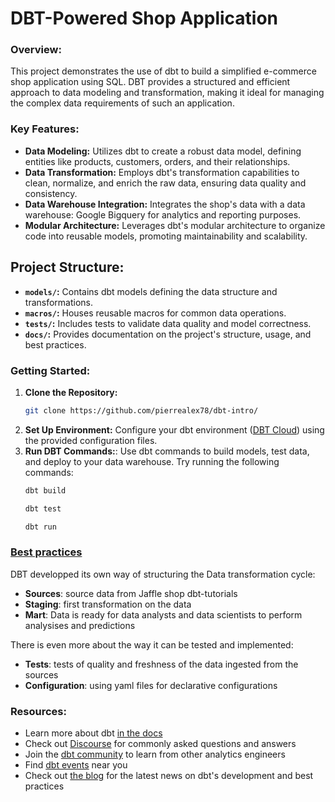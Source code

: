 # DBT-Powered Shop Application

### Overview:

This project demonstrates the use of dbt to build a simplified e-commerce shop application using SQL. DBT provides a structured and efficient approach to data modeling and transformation, making it ideal for managing the complex data requirements of such an application.

### Key Features:

* **Data Modeling:** Utilizes dbt to create a robust data model, defining entities like products, customers, orders, and their relationships.
* **Data Transformation:** Employs dbt's transformation capabilities to clean, normalize, and enrich the raw data, ensuring data quality and consistency.
* **Data Warehouse Integration:** Integrates the shop's data with a data warehouse: Google Bigquery for analytics and reporting purposes.
* **Modular Architecture:** Leverages dbt's modular architecture to organize code into reusable models, promoting maintainability and scalability.

## Project Structure:

* **`models/`:** Contains dbt models defining the data structure and transformations.
* **`macros/`:** Houses reusable macros for common data operations.
* **`tests/`:** Includes tests to validate data quality and model correctness.
* **`docs/`:** Provides documentation on the project's structure, usage, and best practices.

### Getting Started:

1. **Clone the Repository:**
   ```bash
   git clone https://github.com/pierrealex78/dbt-intro/
   ```
2. **Set Up Environment:** Configure your dbt environment ([DBT Cloud](https://docs.getdbt.com/docs/introduction)) using the provided configuration files.
3. **Run DBT Commands:**: Use dbt commands to build models, test data, and deploy to your data warehouse.
   Try running the following commands:
   ```bash
   dbt build
   ```
   ```bash
   dbt test
   ```
   ```bash
   dbt run
   ```

### [Best practices](https://docs.getdbt.com/best-practices/how-we-structure/1-guide-overview)

DBT developped its own way of structuring the Data transformation cycle: 

- **Sources**: source data from Jaffle shop dbt-tutorials
- **Staging**: first transformation on the data
- **Mart**: Data is ready for data analysts and data scientists to perform analysises and predictions
  
There is even more about the way it can be tested and implemented:
- **Tests**: tests of quality and freshness of the data ingested from the sources
- **Configuration**: using yaml files for declarative configurations


### Resources:
- Learn more about dbt [in the docs](https://docs.getdbt.com/docs/introduction)
- Check out [Discourse](https://discourse.getdbt.com/) for commonly asked questions and answers
- Join the [dbt community](https://getdbt.com/community) to learn from other analytics engineers
- Find [dbt events](https://events.getdbt.com) near you
- Check out [the blog](https://blog.getdbt.com/) for the latest news on dbt's development and best practices
